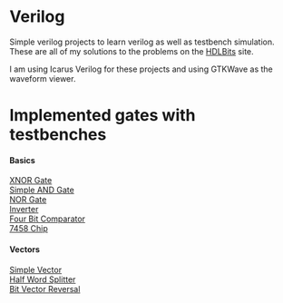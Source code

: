 # Verilog

Simple verilog projects to learn verilog as well as testbench simulation.
These are all of my solutions to the problems on the [HDLBits](https://hdlbits.01xz.net/) site.

I am using Icarus Verilog for these projects and using GTKWave as the waveform viewer. 

# Implemented gates with testbenches 

#### Basics
[XNOR Gate](https://github.com/berrios96sean/Verilog/tree/main/Basics/xnor-gate)<br/>
[Simple AND Gate](https://github.com/berrios96sean/Verilog/tree/main/Basics/simple-and-gate)<br/>
[NOR Gate](https://github.com/berrios96sean/Verilog/tree/main/Basics/nor-gate)<br/>
[Inverter](https://github.com/berrios96sean/Verilog/tree/main/Basics/inverter)<br/>
[Four Bit Comparator](https://github.com/berrios96sean/Verilog/tree/main/Basics/four-bit-comparator)<br/>
[7458 Chip](https://github.com/berrios96sean/Verilog/tree/main/Basics/7458-Chip)<br/>

#### Vectors
[Simple Vector](https://github.com/berrios96sean/Verilog/tree/main/Vectors/simple-vector)<br/>
[Half Word Splitter](https://github.com/berrios96sean/Verilog/tree/main/Vectors/half_word_splitter)<br/>
[Bit Vector Reversal](https://github.com/berrios96sean/Verilog/tree/main/Vectors/bit-vector-reversal)
